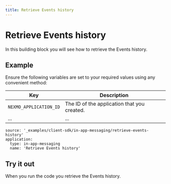 ```yaml
---
title: Retrieve Events history
---
```


# Retrieve Events history

In this building block you will see how to retrieve the Events history.

## Example

Ensure the following variables are set to your required values using any convenient method:

Key | Description
-- | --
`NEXMO_APPLICATION_ID` | The ID of the application that you created.
... | ...

```building_blocks
source: '_examples/client-sdk/in-app-messaging/retrieve-events-history'
application:
  type: in-app-messaging
  name: 'Retrieve Events history'
```

## Try it out

When you run the code you retrieve the Events history.
